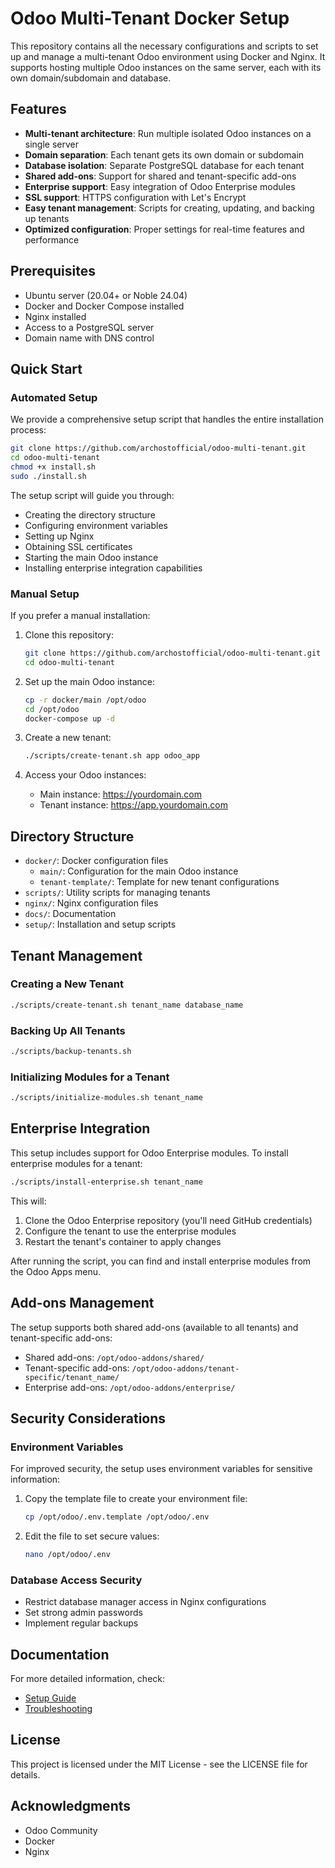 # Odoo Multi-Tenant Docker Setup

This repository contains all the necessary configurations and scripts to set up and manage a multi-tenant Odoo environment using Docker and Nginx. It supports hosting multiple Odoo instances on the same server, each with its own domain/subdomain and database.

## Features

- **Multi-tenant architecture**: Run multiple isolated Odoo instances on a single server
- **Domain separation**: Each tenant gets its own domain or subdomain
- **Database isolation**: Separate PostgreSQL database for each tenant
- **Shared add-ons**: Support for shared and tenant-specific add-ons
- **Enterprise support**: Easy integration of Odoo Enterprise modules
- **SSL support**: HTTPS configuration with Let's Encrypt
- **Easy tenant management**: Scripts for creating, updating, and backing up tenants
- **Optimized configuration**: Proper settings for real-time features and performance

## Prerequisites

- Ubuntu server (20.04+ or Noble 24.04)
- Docker and Docker Compose installed
- Nginx installed
- Access to a PostgreSQL server
- Domain name with DNS control

## Quick Start

### Automated Setup

We provide a comprehensive setup script that handles the entire installation process:

```bash
git clone https://github.com/archostofficial/odoo-multi-tenant.git
cd odoo-multi-tenant
chmod +x install.sh
sudo ./install.sh
```

The setup script will guide you through:
- Creating the directory structure
- Configuring environment variables
- Setting up Nginx
- Obtaining SSL certificates
- Starting the main Odoo instance
- Installing enterprise integration capabilities

### Manual Setup

If you prefer a manual installation:

1. Clone this repository:
   ```bash
   git clone https://github.com/archostofficial/odoo-multi-tenant.git
   cd odoo-multi-tenant
   ```

2. Set up the main Odoo instance:
   ```bash
   cp -r docker/main /opt/odoo
   cd /opt/odoo
   docker-compose up -d
   ```

3. Create a new tenant:
   ```bash
   ./scripts/create-tenant.sh app odoo_app
   ```

4. Access your Odoo instances:
   - Main instance: https://yourdomain.com
   - Tenant instance: https://app.yourdomain.com

## Directory Structure

- `docker/`: Docker configuration files
  - `main/`: Configuration for the main Odoo instance
  - `tenant-template/`: Template for new tenant configurations
- `scripts/`: Utility scripts for managing tenants
- `nginx/`: Nginx configuration files
- `docs/`: Documentation
- `setup/`: Installation and setup scripts

## Tenant Management

### Creating a New Tenant

```bash
./scripts/create-tenant.sh tenant_name database_name
```

### Backing Up All Tenants

```bash
./scripts/backup-tenants.sh
```

### Initializing Modules for a Tenant

```bash
./scripts/initialize-modules.sh tenant_name
```

## Enterprise Integration

This setup includes support for Odoo Enterprise modules. To install enterprise modules for a tenant:

```bash
./scripts/install-enterprise.sh tenant_name
```

This will:
1. Clone the Odoo Enterprise repository (you'll need GitHub credentials)
2. Configure the tenant to use the enterprise modules
3. Restart the tenant's container to apply changes

After running the script, you can find and install enterprise modules from the Odoo Apps menu.

## Add-ons Management

The setup supports both shared add-ons (available to all tenants) and tenant-specific add-ons:

- Shared add-ons: `/opt/odoo-addons/shared/`
- Tenant-specific add-ons: `/opt/odoo-addons/tenant-specific/tenant_name/`
- Enterprise add-ons: `/opt/odoo-addons/enterprise/`

## Security Considerations

### Environment Variables

For improved security, the setup uses environment variables for sensitive information:

1. Copy the template file to create your environment file:
   ```bash
   cp /opt/odoo/.env.template /opt/odoo/.env
   ```

2. Edit the file to set secure values:
   ```bash
   nano /opt/odoo/.env
   ```

### Database Access Security

- Restrict database manager access in Nginx configurations
- Set strong admin passwords
- Implement regular backups

## Documentation

For more detailed information, check:

- [Setup Guide](docs/setup-guide.md)
- [Troubleshooting](docs/troubleshooting.md)

## License

This project is licensed under the MIT License - see the LICENSE file for details.

## Acknowledgments

- Odoo Community
- Docker
- Nginx
